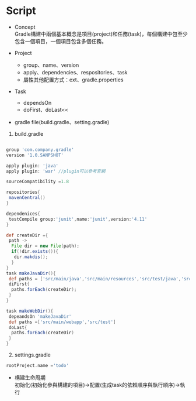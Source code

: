 Script
===
* Concept  
Gradle構建中兩個基本概念是項目(project)和任務(task)，每個構建中包至少包含一個項目，一個項目包含多個任務。 

* Project
  * group、name、version
  * apply、dependencies、respositories、task
  * 屬性其他配置方式：ext、gradle.properties
  
* Task
  * dependsOn
  * doFirst、doLast<<

* gradle file(build.gradle、setting.gradle)
1. build.gradle
```groovy

group 'com.company.gradle'
version '1.0.SANPSHOT'

apply plugin: 'java'
apply plugin: 'war' //plugin可以參考官網

sourceCompatibility =1.8

repositories{
 mavenCentral()
}

dependenices{
 testCompile group:'junit',name:'junit',version:'4.11'
}

def createDir ={
 path ->
  File dir = new File(path);
  if(!dir.exists()){
   dir.makdis();
  }
}
task makeJavaDir(){
 def paths = ['src/main/java','src/main/resources','src/test/java','src/test/resources']
 diFirst{
  paths.forEach(createDir);
 }
}

task makeWebDir(){
 depeandsOn 'makeJavaDir'
 def paths =['src/main/webapp','src/test']
 doLast{
  paths.forEach(createDir)
 }
}

```
2. settings.gradle
```groovy
rootProject.name ='todo'

```

* 構建生命周期  
初始化(初始化參與構建的項目)->配置(生成task的依賴順序與執行順序)->執行
 
